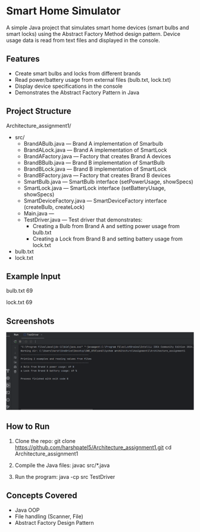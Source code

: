 Smart Home Simulator
====================

A simple Java project that simulates smart home devices (smart bulbs and smart locks) using the Abstract Factory Method design pattern.
Device usage data is read from text files and displayed in the console.

Features
--------
- Create smart bulbs and locks from different brands
- Read power/battery usage from external files (bulb.txt, lock.txt)
- Display device specifications in the console
- Demonstrates the Abstract Factory Pattern in Java

Project Structure
-----------------
Architecture_assignment1/
- src/  
  - BrandABulb.java — Brand A implementation of Smarbulb
  - BrandALock.java — Brand A implementation of SmartLock 
  - BrandAFactory.java — Factory that creates Brand A devices  
  - BrandBBulb.java — Brand B implementation of SmartBulb  
  - BrandBLock.java — Brand B implementation of SmartLock  
  - BrandBFactory.java — Factory that creates Brand B devices  
  - SmartBulb.java — SmartBulb interface (setPowerUsage, showSpecs)  
  - SmartLock.java — SmartLock interface (setBatteryUsage, showSpecs)  
  - SmartDeviceFactory.java — SmartDeviceFactory interface (createBulb, createLock)  
  - Main.java — 
  - TestDriver.java — Test driver that demonstrates:  
    - Creating a Bulb from Brand A and setting power usage from bulb.txt  
    - Creating a Lock from Brand B and setting battery usage from lock.txt  
- bulb.txt 
- lock.txt


Example Input
-------------
bulb.txt
69

lock.txt
69

Screenshots
-----------
![Program Output](screenshots/output.png)

How to Run
----------
1. Clone the repo:
   git clone https://github.com/harshpatel5/Architecture_assignment1.git
   cd Architecture_assignment1

2. Compile the Java files:
   javac src/*.java

3. Run the program:
   java -cp src TestDriver

Concepts Covered
----------------
- Java OOP
- File handling (Scanner, File)
- Abstract Factory Design Pattern

